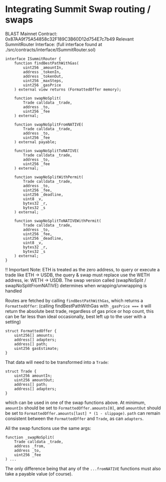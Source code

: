 # Integrating Summit Swap routing / swaps

BLAST Mainnet Contract: 0x87AA9f75A54858c32F189C3B60D12d754E7c7b49
Relevant SummitRouter Interface: (full interface found at ./src/contracts/interface/ISummitRouter.sol)

```
interface ISummitRouter {
    function findBestPathWithGas(
        uint256 _amountIn,
        address _tokenIn,
        address _tokenOut,
        uint256 _maxSteps,
        uint256 _gasPrice
    ) external view returns (FormattedOffer memory);

    function swapNoSplit(
        Trade calldata _trade,
        address _to,
        uint256 _fee
    ) external;

    function swapNoSplitFromNATIVE(
        Trade calldata _trade,
        address _to,
        uint256 _fee
    ) external payable;

    function swapNoSplitToNATIVE(
        Trade calldata _trade,
        address _to,
        uint256 _fee
    ) external;

    function swapNoSplitWithPermit(
        Trade calldata _trade,
        address _to,
        uint256 _fee,
        uint256 _deadline,
        uint8 _v,
        bytes32 _r,
        bytes32 _s
    ) external;

    function swapNoSplitToNATIVEWithPermit(
        Trade calldata _trade,
        address _to,
        uint256 _fee,
        uint256 _deadline,
        uint8 _v,
        bytes32 _r,
        bytes32 _s
    ) external;
}

```

!! Important Note: ETH is treated as the zero address, to query or execute a trade like ETH -> USDB, the query & swap must replace use the WETH address, ie: WETH -> USDB. The swap version called (swapNoSplit / swapNoSplitFromNATIVE) determines when wrapping/unwrapping is handled

Routes are fetched by calling `findBestPathWithGas`, which returns a `FormattedOffer`: (calling findBestPathWithGas with `_gasPrice === 0` will return the absolute best trade, regardless of gas price or hop count, this can be far less than ideal occasionally, best left up to the user with a setting)

```
struct FormattedOffer {
    uint256[] amounts;
    address[] adapters;
    address[] path;
    uint256 gasEstimate;
}
```

That data will need to be transformed into a `Trade`:

```
struct Trade {
    uint256 amountIn;
    uint256 amountOut;
    address[] path;
    address[] adapters;
}
```

which can be used in one of the swap functions above. At minimum, `amountIn` should be set to `FormattedOffer.amounts[0]`, and `amountOut` should be set to `FormattedOffer.amounts[last] * (1 - slippage)`. `path` can remain consistent between the `FormattedOffer` and `Trade`, as can `adapters`.

All the swap functions use the same args:

```
function _swapNoSplit(
    Trade calldata _trade,
    address _from,
    address _to,
    uint256 _fee
) ...
```

The only difference being that any of the `...fromNATIVE` functions must also take a payable value (of course).
